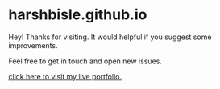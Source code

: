 # harshbisle.github.io

Hey! Thanks for visiting. It would helpful if you suggest some improvements.

Feel free to get in touch and open new issues.


 [click here to visit my live portfolio.](https://harshbisle.github.io/) 
